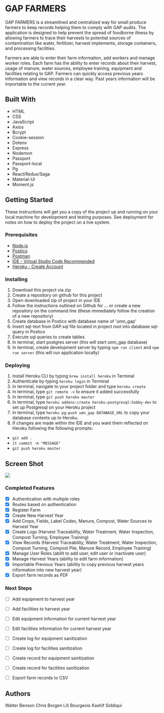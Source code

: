 # GAP FARMERS

GAP FARMERS is a streamlined and centralized way for small produce farmers to keep records helping them to comply with GAP audits. The application is designed to help prevent the spread of foodborne illness by allowing farmers to trace their harvests to potential sources of contamination like water, fertilizer, harvest implements, storage containers, and processing facilities. 

Farmers are able to enter their farm information, add workers and manage worker roles. Each farm has the ability to enter records about their harvest, usage of manure, water sources, employee training, equipment and facilities relating to GAP. Farmers can quickly access previous years information and view records in a clear way. Past years information will be importable to the current year.

## Built With

- HTML
- CSS
- JavaScript
- Axios
- Bcrypt
- Cookie-session
- Dotenv
- Express
- Nodemon
- Passport
- Passport-local
- Pg
- React/Redux/Saga
- Material-UI
- Moment.js


## Getting Started

These instructions will get you a copy of the project up and running on your local machine for development and testing purposes. See deployment for notes on how to deploy the project on a live system.

### Prerequisites

- [Node.js](https://nodejs.org/en/)
- [Postico](https://eggerapps.at/postico/)
- [Postman](https://www.getpostman.com/)
- [IDE - Virtual Studio Code Recommended](https://code.visualstudio.com/)
- [Heroku - Create Account](https://www.heroku.com/)



### Installing


1. Download this project via zip
2. Create a repository on github for this project
3. Open downloaded zip of project in your IDE
4. Follow the instructions outlined on Github for ... or create a new repository on the command line (these immediately follow the creation of a new repository)
5. Create database in Postico with database name of 'umn_gap'
6. Insert sql-text from GAP.sql file located in project root into database sql-query in Postico
7. Execute sql queries to create tables
8. In terminal, start postgres server (this will start umn_gap database)
9. In terminal, create development server by typing `npm run client` and `npm run server` (this will run application locally)

### Deploying
1. Install Heroku CLI by typing `brew install heroku` in Terminal
2. Authenticate by typing `heroku login` in Terminal
3. In terminal, navigate to your project folder and type `heroku create`
4. In terminal, type `git remote -v` to ensure it added successfully
5. In terminal, type `git push heroku master`
6. In terminal, type `heroku addons:create heroku-postgresql:hobby-dev` to set up Postgresql on your Heroku project
7. In terminal, type `heroku pg:push umn_gap DATABASE_URL` to copy your database contents up to Heroku. 
8. If changes are made within the IDE and you want them reflected on Heroku following the following prompts:
  - `git add .`
  - `it commit -m "MESSAGE"`
  - `git push heroku master`

## Screen Shot

<img src="/public/images/screenshot.png/">


### Completed Features

- [x] Authentication with multiple roles
- [x] Routes based on authentication
- [x] Register Farm
- [x] Create New Harvest Year
- [x] Add Crops, Fields, Label Codes, Manure, Compost, Water Sources to Harvest Year
- [x] Create Logs (Harvest Traceability, Water Treatment, Water Inspection, Compost Turning, Employee Training)
- [x] View Records (Harvest Traceability, Water Treatment, Water Inspection, Compost Turning, Compost Pile, Manure Record, Employee Training)
- [x] Manage User Roles (abilit to add user, edit user or inactivate user)
- [x] Manage Harvest Years (ability to edit farm information)
- [x] Importable Previous Years (ability to copy previous harvest years information into new harvest year)
- [x] Export farm records as PDF

### Next Steps

- [ ] Add equipment to harvest year
- [ ] Add facilities to harvest year
- [ ] Edit equipment information for current harvest year
- [ ] Edit facilities information for current harvest year
- [ ] Create log for equipment sanitization
- [ ] Create log for facilities sanitization
- [ ] Create record for equipment sanitization
- [ ] Create record for facilities sanitization
- [ ] Export farm records to CSV 



## Authors
Walter Benson
Chris Borgen
Lili Bourgeois
Kashif Siddiqui
